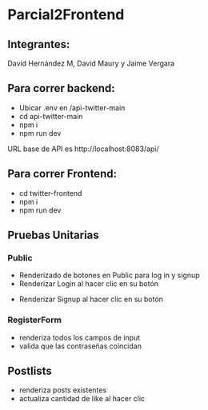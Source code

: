# Parcial2Frontend

## Integrantes:

David Hernández M, David Maury y Jaime Vergara

## Para correr backend:

- Ubicar .env en /api-twitter-main
- cd api-twitter-main
- npm i
- npm run dev

URL base de API es http://localhost:8083/api/

## Para correr Frontend:

- cd twitter-frontend
- npm i
- npm run dev

## Pruebas Unitarias

### Public

- Renderizado de botones en Public para log in y signup
- Renderizar Login al hacer clic en su botón

* Renderizar Signup al hacer clic en su botón

### RegisterForm

- renderiza todos los campos de input
- valida que las contraseñas coincidan

## Postlists

- renderiza posts existentes
- actualiza cantidad de like al hacer clic

